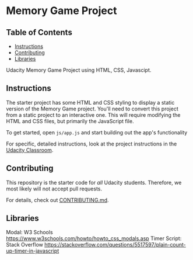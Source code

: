 # Memory Game Project

## Table of Contents

* [Instructions](#instructions)
* [Contributing](#contributing)
* [Libraries](#libraries)

Udacity Memory Game Project using HTML, CSS, Javascipt.

## Instructions

The starter project has some HTML and CSS styling to display a static version of the Memory Game project. You'll need to convert this project from a static project to an interactive one. This will require modifying the HTML and CSS files, but primarily the JavaScript file.

To get started, open `js/app.js` and start building out the app's functionality

For specific, detailed instructions, look at the project instructions in the [Udacity Classroom](https://classroom.udacity.com/me).

## Contributing

This repository is the starter code for _all_ Udacity students. Therefore, we most likely will not accept pull requests.

For details, check out [CONTRIBUTING.md](CONTRIBUTING.md).

## Libraries

Modal: W3 Schools https://www.w3schools.com/howto/howto_css_modals.asp
Timer Script: Stack Overflow https://stackoverflow.com/questions/5517597/plain-count-up-timer-in-javascript
